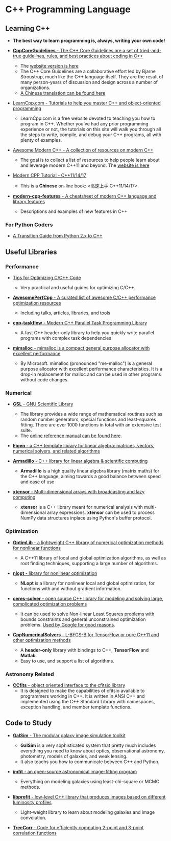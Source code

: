 # C++ Programming Language

## Learning C++

* **The best way to learn programming is, always, writing your own code!**

* [__CppCoreGuidelines__ - The C++ Core Guidelines are a set of tried-and-true guidelines, rules, and best practices about coding in C++](https://github.com/isocpp/CppCoreGuidelines)
    - The [website version is here](http://isocpp.github.io/CppCoreGuidelines/CppCoreGuidelines#main)
    - The C++ Core Guidelines are a collaborative effort led by Bjarne Stroustrup, much like the C++ language itself. They are the result of many person-years of discussion and design across a number of organizations.
    - [A Chinese translation can be found here](https://github.com/lynnboy/CppCoreGuidelines-zh-CN)

* [LearnCpp.com - Tutorials to help you master C++ and object-oriented programming](https://www.learncpp.com/)
    - LearnCpp.com is a free website devoted to teaching you how to program in C++. Whether you’ve had any prior programming experience or not, the tutorials on this site will walk you through all the steps to write, compile, and debug your C++ programs, all with plenty of examples.

* [Awesome Modern C++ - A collection of resources on modern C++](https://github.com/rigtorp/awesome-modern-cpp)
    - The goal is to collect a list of resources to help people learn about and leverage modern C++11 and beyond. The [website is here](https://awesomecpp.com/)

* [Modern CPP Tutorial - C++11/14/17](https://github.com/changkun/modern-cpp-tutorial)
    - This is a **Chinese** on-line book: <高速上手 C++11/14/17>

* [__modern-cpp-features__ - A cheatsheet of modern C++ language and library features](https://github.com/AnthonyCalandra/modern-cpp-features)
    - Descriptions and examples of new features in C++

### For Python Coders

* [A Transition Guide from Python 2.x to C++](https://cs.slu.edu/~goldwasser/publications/python2cpp.pdf)

## Useful Libraries

### Performance

* [Tips for Optimizing C/C++ Code](https://people.cs.clemson.edu/~dhouse/courses/405/papers/optimize.pdf)
    - Very practical and useful guides for optimizing C/C++.

* [__AwesomePerfCpp__ - A curated list of awesome C/C++ performance optimization resources](https://github.com/fenbf/AwesomePerfCpp)
    - Including talks, articles, libraries, and tools

* [__cpp-taskflow__ - Modern C++ Parallel Task Programming Library](https://github.com/cpp-taskflow/cpp-taskflow)
    - A fast C++ header-only library to help you quickly write parallel programs with complex task dependencies

* [__mimalloc__ - mimalloc is a compact general purpose allocator with excellent performance](https://github.com/microsoft/mimalloc)
    - By Microsoft. mimalloc (pronounced "me-malloc") is a general purpose allocator with excellent performance characteristics. It is a drop-in replacement for malloc and can be used in other programs without code changes.

### Numerical

* [__GSL__ - GNU Scientific Library](https://www.gnu.org/software/gsl/)
    - The library provides a wide range of mathematical routines such as random number generators, special functions and least-squares fitting. There are over 1000 functions in total with an extensive test suite.
    - The [online reference manual can be found here](https://www.gnu.org/software/gsl/doc/html/index.html).

* [__Eigen__ - a C++ template library for linear algebra: matrices, vectors, numerical solvers, and related algorithms](http://eigen.tuxfamily.org/index.php?title=Main_Page)

* [__Armadillo__ - C++ library for linear algebra & scientific computing](http://arma.sourceforge.net/)
    - __Armadillo__ is a high quality linear algebra library (matrix maths) for the C++ language, aiming towards a good balance between speed and ease of use

* [__xtensor__ - Multi-dimensional arrays with broadcasting and lazy computing](https://github.com/QuantStack/xtensor)
    - __xtensor__ is a C++ library meant for numerical analysis with multi-dimensional array expressions. __xtensor__ can be used to process NumPy data structures inplace using Python's buffer protocol.

### Optimization

* [__OptimLib__ - a lightweight C++ library of numerical optimization methods for nonlinear functions](https://github.com/kthohr/optim)
    - A C++11 library of local and global optimization algorithms, as well as root finding techniques, supporting a large number of algorithms.

* [__nlopt__ - library for nonlinear optimization](https://github.com/stevengj/nlopt)
    - __NLopt__ is a library for nonlinear local and global optimization, for functions with and without gradient information.

* [__ceres-solver__ - open source C++ library for modeling and solving large, complicated optimization problems](https://github.com/ceres-solver/ceres-solver)
    - It can be used to solve Non-linear Least Squares problems with bounds constraints and general unconstrained optimization problems. [Used by Google for good reasons](http://ceres-solver.org/features.html). 

* [__CppNumericalSolvers__ - L-BFGS-B for TensorFlow or pure C++11 and other optimization methods](https://github.com/PatWie/CppNumericalSolvers)
    - A **header-only** library with bindings to C++, __TensorFlow__ and __Matlab__. 
    - Easy to use, and support a list of algorithms.

### Astronomy Related

* [__CCfits__ - object oriented interface to the cfitsio library](https://heasarc.gsfc.nasa.gov/fitsio/CCfits/)
    - It is designed to make the capabilities of cfitsio available to programmers working in C++. It is written in ANSI C++ and implemented using the C++ Standard Library with namespaces, exception handling, and member template functions.

## Code to Study

* [__GalSim__ - The modular galaxy image simulation toolkit](https://github.com/GalSim-developers/GalSim)
    - __GalSim__ is a very sophisticated system that pretty much includes everything you need to know about optics, observational astronomy, photometry, models of galaxies, and weak lensing.
    - It also teachs you how to communicate between C++ and Python.

* [__imfit__ - an open-source astronomical image-fitting program](https://github.com/perwin/imfit)
    - Everything on modeling galaxies using least-chi-square or MCMC methods.

* [__libprofit__ - low-level C++ library that produces images based on different luminosity profiles](https://github.com/ICRAR/libprofit)
    - Light-weight library to learn about modeling galaxies and image convolution.

* [__TreeCorr__ - Code for efficiently computing 2-point and 3-point correlation functions](https://github.com/rmjarvis/TreeCorr)
